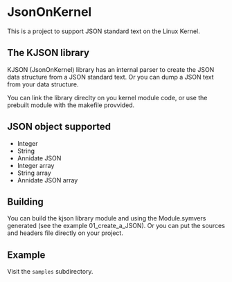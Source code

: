 # JsonOnKernel

This is a project to support JSON standard text on the Linux Kernel.

## The KJSON library

KJSON (JsonOnKernel) library has an internal parser to create the JSON data structure from a JSON standard text. Or you can dump a JSON text from your data structure.

You can link the library direclty on you kernel module code, or use the prebuilt module with the makefile provvided.

## JSON object supported

* Integer
* String
* Annidate JSON
* Integer array
* String array
* Annidate JSON array

## Building

You can build the kjson library module and using the Module.symvers generated (see the example 01_create_a_JSON). Or you can put the sources and headers file directly on your project.

## Example

Visit the `samples` subdirectory.
